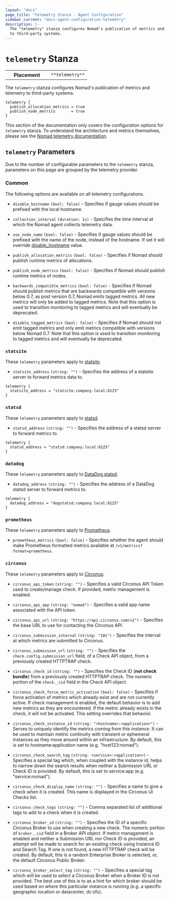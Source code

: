 ```yaml
---
layout: "docs"
page_title: "telemetry Stanza - Agent Configuration"
sidebar_current: "docs-agent-configuration-telemetry"
description: |-
  The "telemetry" stanza configures Nomad's publication of metrics and telemetry
  to third-party systems.
---
```


# `telemetry` Stanza

<table class="table table-bordered table-striped">
  <tr>
    <th width="120">Placement</th>
    <td>
      <code>**telemetry**</code>
    </td>
  </tr>
</table>


The `telemetry` stanza configures Nomad's publication of metrics and telemetry
to third-party systems.

```hcl
telemetry {
  publish_allocation_metrics = true
  publish_node_metrics       = true
}
```

This section of the documentation only covers the configuration options for
`telemetry` stanza. To understand the architecture and metrics themselves,
please see the [Nomad telemetry documentation](/docs/agent/telemetry.html).

## `telemetry` Parameters

Due to the number of configurable parameters to the `telemetry` stanza,
parameters on this page are grouped by the telemetry provider.

### Common

The following options are available on all telemetry configurations.

- `disable_hostname` `(bool: false)` - Specifies if gauge values should be
  prefixed with the local hostname.

- `collection_interval` `(duration: 1s)` - Specifies the time interval at which
  the Nomad agent collects telemetry data.

- `use_node_name` `(bool: false)` - Specifies if gauge values should be
  prefixed with the name of the node, instead of the hostname. If set it will
  override [disable_hostname](#disable_hostname) value.

- `publish_allocation_metrics` `(bool: false)` - Specifies if Nomad should
  publish runtime metrics of allocations.

- `publish_node_metrics` `(bool: false)` - Specifies if Nomad should publish
  runtime metrics of nodes.

- `backwards_compatible_metrics` `(bool: false)` - Specifies if Nomad should
  publish metrics that are backwards compatible with versions below 0.7, as
  post version 0.7, Nomad emits tagged metrics. All new metrics will
  only be added to tagged metrics. Note that this option is used to transition
  monitoring to tagged metrics and will eventually be deprecated.


- `disable_tagged_metrics` `(bool: false)` - Specifies if Nomad should not emit
  tagged metrics and only emit metrics compatible with versions below Nomad
  0.7. Note that this option is used to transition monitoring to tagged
  metrics and will eventually be deprecated.



### `statsite`

These `telemetry` parameters apply to
[statsite](https://github.com/armon/statsite).

- `statsite_address` `(string: "")` - Specifies the address of a statsite server
  to forward metrics data to.

```hcl
telemetry {
  statsite_address = "statsite.company.local:8125"
}
```

### `statsd`

These `telemetry` parameters apply to
[statsd](https://github.com/etsy/statsd).

- `statsd_address` `(string: "")` - Specifies the address of a statsd server to
  forward metrics to.

```hcl
telemetry {
  statsd_address = "statsd.company.local:8125"
}
```

### `datadog`

These `telemetry` parameters apply to
[DataDog statsd](https://github.com/DataDog/dd-agent).

- `datadog_address` `(string: "")` - Specifies the address of a DataDog statsd
  server to forward metrics to.

```hcl
telemetry {
  datadog_address = "dogstatsd.company.local:8125"
}
```

### `prometheus`

These `telemetry` parameters apply to [Prometheus](https://prometheus.io).

- `prometheus_metrics` `(bool: false)` - Specifies whether the agent should
  make Prometheus formatted metrics available at `/v1/metrics?format=prometheus`.

### `circonus`

These `telemetry` parameters apply to
[Circonus](http://circonus.com/).

- `circonus_api_token` `(string: "")` - Specifies a valid Circonus API Token
  used to create/manage check. If provided, metric management is enabled.

- `circonus_api_app` `(string: "nomad")` - Specifies a valid app name associated
  with the API token.

- `circonus_api_url` `(string: "https://api.circonus.com/v2")` - Specifies the
  base URL to use for contacting the Circonus API.

- `circonus_submission_interval` `(string: "10s")` - Specifies the interval at
  which metrics are submitted to Circonus.

- `circonus_submission_url` `(string: "")` - Specifies the
  `check.config.submission_url` field, of a Check API object, from a previously
  created HTTPTRAP check.

- `circonus_check_id` `(string: "")` - Specifies the Check ID (**not check
  bundle**) from a previously created HTTPTRAP check. The numeric portion of the
  `check._cid` field in the Check API object.

- `circonus_check_force_metric_activation` `(bool: false)` - Specifies if force
  activation of metrics which already exist and are not currently active. If
  check management is enabled, the default behavior is to add new metrics as
  they are encountered. If the metric already exists in the check, it will
  not be activated. This setting overrides that behavior.

- `circonus_check_instance_id` `(string: "<hostname>:<application>")` - Serves
  to uniquely identify the metrics coming from this *instance*.  It can be used
  to maintain metric continuity with transient or ephemeral instances as they
  move around within an infrastructure. By default, this is set to
  hostname:application name (e.g. "host123:nomad").

- `circonus_check_search_tag` `(string: <service>:<application>)` - Specifies a
  special tag which, when coupled with the instance id, helps to narrow down the
  search results when neither a Submission URL or Check ID is provided. By
  default, this is set to service:app (e.g. "service:nomad").

- `circonus_check_display_name` `(string: "")` - Specifies a name to give a
   check when it is created. This name is displayed in the Circonus UI Checks
   list.

- `circonus_check_tags` `(string: "")` - Comma separated list of additional
  tags to add to a check when it is created.

- `circonus_broker_id` `(string: "")` - Specifies the ID of a specific Circonus
  Broker to use when creating a new check. The numeric portion of `broker._cid`
  field in a Broker API object. If metric management is enabled and neither a
  Submission URL nor Check ID is provided, an attempt will be made to search for
  an existing check using Instance ID and Search Tag. If one is not found, a new
  HTTPTRAP check will be created. By default, this is a random
  Enterprise Broker is selected, or, the default Circonus Public Broker.

- `circonus_broker_select_tag` `(string: "")` - Specifies a special tag which
  will be used to select a Circonus Broker when a Broker ID is not provided. The
  best use of this is to as a hint for which broker should be used based on
  *where* this particular instance is running (e.g. a specific geographic location or
  datacenter, dc:sfo).
